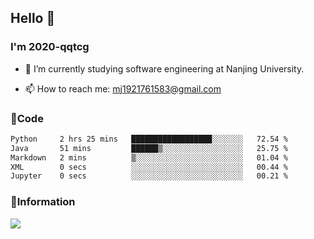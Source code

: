 ## Hello 👋


### I'm 2020-qqtcg

- 🔭 I’m currently studying software engineering at Nanjing University. 
<!-- - 🌱 I’m currently learning MLsys and -->
<!-- - 👯 I’m looking to collaborate on ... -->
<!-- - 🤔 I’m looking for help with ... -->
<!-- - 💬 Ask me about ... -->
- 📫 How to reach me: mj1921761583@gmail.com
<!-- - 😄 Pronouns: ... -->
<!-- - ⚡ Fun fact: ... -->

### 🌱Code
<!--START_SECTION:waka-->

```txt
Python     2 hrs 25 mins   ██████████████████░░░░░░░   72.54 %
Java       51 mins         ██████▒░░░░░░░░░░░░░░░░░░   25.75 %
Markdown   2 mins          ▒░░░░░░░░░░░░░░░░░░░░░░░░   01.04 %
XML        0 secs          ░░░░░░░░░░░░░░░░░░░░░░░░░   00.44 %
Jupyter    0 secs          ░░░░░░░░░░░░░░░░░░░░░░░░░   00.21 %
```

<!--END_SECTION:waka-->

### 💬Information
![](https://github-readme-stats.vercel.app/api?username=2020-qqtcg&theme=buefy&hide_border=false)


<!-- <div align="center"> <img src="https://github-readme-activity-graph.vercel.app/graph?username=2020-qqtcg&theme=minimal" /> </div> -->


